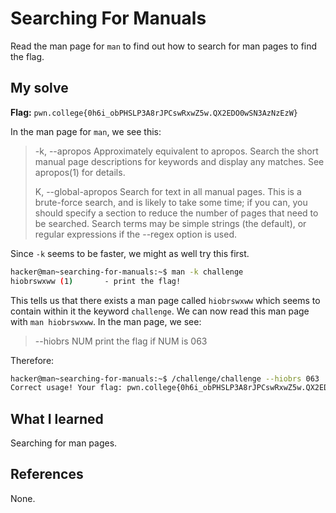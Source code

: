 # Searching For Manuals
Read the man page for `man` to find out how to search for man pages to find the flag.

## My solve
**Flag:** `pwn.college{0h6i_obPHSLP3A8rJPCswRxwZ5w.QX2EDO0wSN3AzNzEzW}`

In the man page for `man`, we see this:
> -k, --apropos
> Approximately equivalent to apropos.  Search the short manual page descriptions for keywords and  display
> any matches.  See apropos(1) for details.
> 
> K, --global-apropos
> Search  for  text in all manual pages.  This is a brute-force search, and is likely to take some time; if you can, you should specify a section to reduce the number of pages that need  to  be  searched. Search terms may be simple strings (the default), or regular expressions if the --regex option is used.

Since `-k` seems to be faster, we might as well try this first.
```bash
hacker@man~searching-for-manuals:~$ man -k challenge
hiobrswxww (1)       - print the flag!
```
This tells us that there exists a man page called `hiobrswxww` which seems to contain within it the keyword `challenge`.
We can now read this man page with `man hiobrswxww`. In the man page, we see:

> --hiobrs NUM
> 	print the flag if NUM is 063

Therefore:
```bash
hacker@man~searching-for-manuals:~$ /challenge/challenge --hiobrs 063
Correct usage! Your flag: pwn.college{0h6i_obPHSLP3A8rJPCswRxwZ5w.QX2EDO0wSN3AzNzEzW}
```

## What I learned
Searching for man pages.

## References 
None.